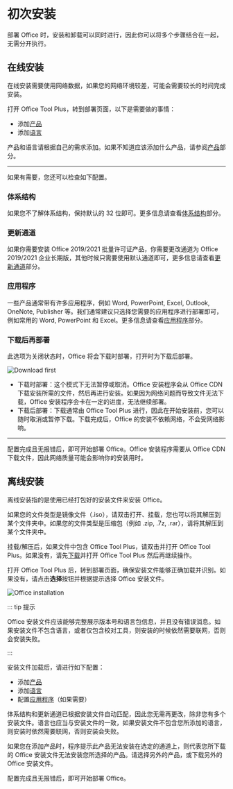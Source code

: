 # 初次安装

部署 Office 时，安装和卸载可以同时进行，因此你可以将多个步骤结合在一起，无需分开执行。

## 在线安装

在线安装需要使用网络数据，如果您的网络环境较差，可能会需要较长的时间完成安装。

打开 Office Tool Plus，转到部署页面，以下是需要做的事情：

- 添加[产品](/zh-cn/deploy/settings/basic.md#产品)
- 添加[语言](/zh-cn/deploy/settings/basic.md#语言)

产品和语言请根据自己的需求添加。如果不知道应该添加什么产品，请参阅[产品](/zh-cn/deploy/settings/basic.md#产品)部分。

---

如果有需要，您还可以检查如下配置。

### 体系结构

如果您不了解体系结构，保持默认的 32 位即可。更多信息请查看[体系结构](/zh-cn/deploy/settings/basic.md#体系结构)部分。

### 更新通道

如果你需要安装 Office 2019/2021 批量许可证产品，你需要更改通道为 Office 2019/2021 企业长期版，其他时候只需要使用默认通道即可，更多信息请查看[更新通道](/zh-cn/deploy/settings/basic.md#更新通道)部分。

### 应用程序

一些产品通常带有许多应用程序，例如 Word, PowerPoint, Excel, Outlook, OneNote, Publisher 等。我们通常建议只选择您需要的应用程序进行部署即可，例如常用的 Word, PowerPoint 和 Excel。更多信息请查看[应用程序](/zh-cn/deploy/settings/basic.md#应用程序)部分。

### 下载后再部署

此选项为关闭状态时，Office 将会下载时部署，打开时为下载后部署。

![Download first](/images/zh-cn/deploy/download-first.png)

- 下载时部署：这个模式下无法暂停或取消。Office 安装程序会从 Office CDN 下载安装所需的文件，然后再进行安装。如果因为网络问题而导致文件无法下载，Office 安装程序会卡在一定的进度，无法继续部署。
- 下载后部署：下载通常由 Office Tool Plus 进行，因此在开始安装前，您可以随时取消或暂停下载。下载完成后，Office 的安装不依赖网络，不会受网络影响。

---

配置完成且无报错后，即可开始部署 Office。Office 安装程序需要从 Office CDN 下载文件，因此网络质量可能会影响你的安装用时。

## 离线安装

离线安装指的是使用已经打包好的安装文件来安装 Office。

如果您的文件类型是镜像文件（.iso），请双击打开、挂载，您也可以将其解压到某个文件夹中。如果您的文件类型是压缩包（例如 .zip, .7z, .rar），请将其解压到某个文件夹中。

挂载/解压后，如果文件中包含 Office Tool Plus，请双击并打开 Office Tool Plus。如果没有，请先[下载](/zh-cn/start/README.md#下载)并打开 Office Tool Plus 然后再继续操作。

打开 Office Tool Plus 后，转到部署页面，确保安装文件能够正确加载并识别。如果没有，请点击**选择**按钮并根据提示选择 Office 安装文件。

![Office installation](/images/zh-cn/deploy/office-installation.png)

::: tip 提示

Office 安装文件应该能够完整展示版本号和语言包信息，并且没有错误消息。如果安装文件不包含语言，或者仅包含校对工具，则安装的时候依然需要联网，否则会安装失败。

:::

安装文件加载后，请进行如下配置：

- 添加[产品](/zh-cn/deploy/settings/basic.md#产品)
- 添加[语言](/zh-cn/deploy/settings/basic.md#语言)
- 配置[应用程序](/zh-cn/deploy/settings/basic.md#应用程序)（如果需要）

体系结构和更新通道已根据安装文件自动匹配，因此您无需再更改，除非您有多个安装文件。语言也应当与安装文件的一致，如果安装文件不包含您所添加的语言，则安装时依然需要联网，否则安装会失败。

如果您在添加产品时，程序提示此产品无法安装在选定的通道上，则代表您所下载的 Office 安装文件无法安装您所选择的产品。请选择另外的产品，或下载另外的 Office 安装文件。

配置完成且无报错后，即可开始部署 Office。
